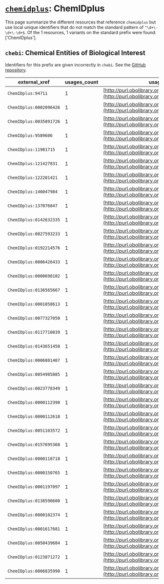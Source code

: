 # [`chemidplus`](https://bioregistry.io/chemidplus): ChemIDplus

This page summarize the different resources that reference `chemidplus`
but use local unique identifiers that do not match the standard pattern of
`^\d+\-\d+\-\d+$`. Of the 1 resources,
1 variants on the standard prefix were found: ['ChemIDplus'].

## `chebi`: Chemical Entities of Biological Interest

Identifiers for this prefix are given incorrectly in `chebi`. See the [GitHub repository](https://github.com/ebi-chebi/ChEBI).

| external_xref           |   usages_count | usages                                                                                     |
|-------------------------|----------------|--------------------------------------------------------------------------------------------|
| `ChemIDplus:94711`      |              1 | [http://purl.obolibrary.org/obo/CHEBI_133920](http://purl.obolibrary.org/obo/CHEBI_133920) |
| `ChemIDplus:0002096426` |              1 | [http://purl.obolibrary.org/obo/CHEBI_156351](http://purl.obolibrary.org/obo/CHEBI_156351) |
| `ChemIDplus:0035891726` |              1 | [http://purl.obolibrary.org/obo/CHEBI_156361](http://purl.obolibrary.org/obo/CHEBI_156361) |
| `ChemIDplus:9589606`    |              1 | [http://purl.obolibrary.org/obo/CHEBI_189649](http://purl.obolibrary.org/obo/CHEBI_189649) |
| `ChemIDplus:11981715`   |              1 | [http://purl.obolibrary.org/obo/CHEBI_189650](http://purl.obolibrary.org/obo/CHEBI_189650) |
| `ChemIDplus:121427831`  |              1 | [http://purl.obolibrary.org/obo/CHEBI_189651](http://purl.obolibrary.org/obo/CHEBI_189651) |
| `ChemIDplus:122201421`  |              1 | [http://purl.obolibrary.org/obo/CHEBI_189652](http://purl.obolibrary.org/obo/CHEBI_189652) |
| `ChemIDplus:146047984`  |              1 | [http://purl.obolibrary.org/obo/CHEBI_189655](http://purl.obolibrary.org/obo/CHEBI_189655) |
| `ChemIDplus:137076847`  |              1 | [http://purl.obolibrary.org/obo/CHEBI_189661](http://purl.obolibrary.org/obo/CHEBI_189661) |
| `ChemIDplus:0142632335` |              1 | [http://purl.obolibrary.org/obo/CHEBI_65555](http://purl.obolibrary.org/obo/CHEBI_65555)   |
| `ChemIDplus:0027593233` |              1 | [http://purl.obolibrary.org/obo/CHEBI_66729](http://purl.obolibrary.org/obo/CHEBI_66729)   |
| `ChemIDplus:0192214576` |              1 | [http://purl.obolibrary.org/obo/CHEBI_67337](http://purl.obolibrary.org/obo/CHEBI_67337)   |
| `ChemIDplus:0006426433` |              1 | [http://purl.obolibrary.org/obo/CHEBI_67438](http://purl.obolibrary.org/obo/CHEBI_67438)   |
| `ChemIDplus:0000698102` |              1 | [http://purl.obolibrary.org/obo/CHEBI_67940](http://purl.obolibrary.org/obo/CHEBI_67940)   |
| `ChemIDplus:0136565667` |              1 | [http://purl.obolibrary.org/obo/CHEBI_67969](http://purl.obolibrary.org/obo/CHEBI_67969)   |
| `ChemIDplus:0001058613` |              1 | [http://purl.obolibrary.org/obo/CHEBI_68105](http://purl.obolibrary.org/obo/CHEBI_68105)   |
| `ChemIDplus:0077327050` |              1 | [http://purl.obolibrary.org/obo/CHEBI_68856](http://purl.obolibrary.org/obo/CHEBI_68856)   |
| `ChemIDplus:0117710039` |              1 | [http://purl.obolibrary.org/obo/CHEBI_68857](http://purl.obolibrary.org/obo/CHEBI_68857)   |
| `ChemIDplus:0143651450` |              1 | [http://purl.obolibrary.org/obo/CHEBI_68888](http://purl.obolibrary.org/obo/CHEBI_68888)   |
| `ChemIDplus:0006801407` |              1 | [http://purl.obolibrary.org/obo/CHEBI_68906](http://purl.obolibrary.org/obo/CHEBI_68906)   |
| `ChemIDplus:0054985885` |              1 | [http://purl.obolibrary.org/obo/CHEBI_68995](http://purl.obolibrary.org/obo/CHEBI_68995)   |
| `ChemIDplus:0023778349` |              1 | [http://purl.obolibrary.org/obo/CHEBI_69060](http://purl.obolibrary.org/obo/CHEBI_69060)   |
| `ChemIDplus:0000112390` |              1 | [http://purl.obolibrary.org/obo/CHEBI_69187](http://purl.obolibrary.org/obo/CHEBI_69187)   |
| `ChemIDplus:0000112618` |              1 | [http://purl.obolibrary.org/obo/CHEBI_69188](http://purl.obolibrary.org/obo/CHEBI_69188)   |
| `ChemIDplus:0051103572` |              1 | [http://purl.obolibrary.org/obo/CHEBI_69276](http://purl.obolibrary.org/obo/CHEBI_69276)   |
| `ChemIDplus:0157695368` |              1 | [http://purl.obolibrary.org/obo/CHEBI_69277](http://purl.obolibrary.org/obo/CHEBI_69277)   |
| `ChemIDplus:0000118718` |              1 | [http://purl.obolibrary.org/obo/CHEBI_69438](http://purl.obolibrary.org/obo/CHEBI_69438)   |
| `ChemIDplus:0000150765` |              1 | [http://purl.obolibrary.org/obo/CHEBI_69441](http://purl.obolibrary.org/obo/CHEBI_69441)   |
| `ChemIDplus:0001197097` |              1 | [http://purl.obolibrary.org/obo/CHEBI_69446](http://purl.obolibrary.org/obo/CHEBI_69446)   |
| `ChemIDplus:0138590600` |              1 | [http://purl.obolibrary.org/obo/CHEBI_69599](http://purl.obolibrary.org/obo/CHEBI_69599)   |
| `ChemIDplus:0000102374` |              1 | [http://purl.obolibrary.org/obo/CHEBI_69656](http://purl.obolibrary.org/obo/CHEBI_69656)   |
| `ChemIDplus:0001617681` |              1 | [http://purl.obolibrary.org/obo/CHEBI_69744](http://purl.obolibrary.org/obo/CHEBI_69744)   |
| `ChemIDplus:0050439684` |              1 | [http://purl.obolibrary.org/obo/CHEBI_70074](http://purl.obolibrary.org/obo/CHEBI_70074)   |
| `ChemIDplus:0123871272` |              1 | [http://purl.obolibrary.org/obo/CHEBI_70426](http://purl.obolibrary.org/obo/CHEBI_70426)   |
| `ChemIDplus:0006835990` |              1 | [http://purl.obolibrary.org/obo/CHEBI_70504](http://purl.obolibrary.org/obo/CHEBI_70504)   |

